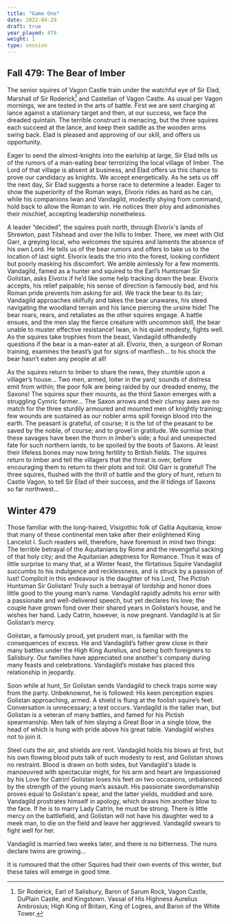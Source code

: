 ```yaml
---
title: "Game One"
date: 2022-04-29
draft: true
year_played: 479
weight: 1
type: session
---
```


## Fall 479: The Bear of Imber

The senior squires of Vagon Castle train under the watchful eye of Sir Elad, Marshall of Sir Roderick[^1] and Castellan of Vagon Castle. As usual per Vagon mornings, we are tested in the arts of battle. First we are sent charging at lance against a stationary target and then, at our success, we face the dreaded quintain. The terrible construct is menacing, but the three squires each succeed at the lance, and keep their saddle as the wooden arms swing back. Elad is pleased and approving of our skill, and offers us opportunity.

Eager to send the almost-knights into the earlship at large, Sir Elad tells us of the rumors of a man-eating bear terrorizing the local village of Imber. The Lord of that village is absent at business, and Elad offers us this chance to prove our candidacy as knights. We accept energetically. As he sets us off the next day, Sir Elad suggests a horse race to determine a leader. Eager to show the superiority of the Roman ways, Elvorix rides as hard as he can, while his companions Iwan and Vandagild, modestly shying from command, hold back to allow the Roman to win. He notices their ploy and admonishes their mischief, accepting leadership nonetheless.

A leader “decided”, the squires push north, through Elvorix's lands of Shrewton, past Tilshead and over the hills to Imber. There, we meet with Old Garr, a greying local, who welcomes the squires and laments the absence of his own Lord. He tells us of the bear rumors and offers to take us to the location of last sight. Elvorix leads the trio into the forest, looking confident but poorly masking his discomfort. We amble aimlessly for a few moments. Vandagild, famed as a hunter and squired to the Earl’s Huntsman Sir Golistan, asks Elvorix if he’d like some help tracking down the bear. Elvorix accepts, his relief palpable; his sense of direction is famously bad, and his Roman pride prevents him asking for aid. We track the bear to its lair; Vandagild approaches skilfully and takes the bear unawares, his steed navigating the woodland terrain and his lance piercing the ursine hide! The bear roars, rears, and retaliates as the other squires engage. A battle ensues, and the men slay the fierce creature with uncommon skill, the bear unable to muster effective resistance! Iwan, in his quiet modesty, fights well. As the squires take trophies from the beast, Vandagild offhandedly questions if the bear is a man-eater at all. Elvorix, then, a surgeon of Roman training, examines the beast’s gut for signs of manflesh… to his shock the bear hasn’t eaten any people at all!

As the squires return to Imber to share the news, they stumble upon a villager’s house... Two men, armed, loiter in the yard; sounds of distress emit from within; the poor folk are being raided by our dreaded enemy, the Saxons! The squires spur their mounts, as the third Saxon emerges with a struggling Cymric farmer… The Saxon arrows and their clumsy axes are no match for the three sturdily armoured and mounted men of knightly training; few wounds are sustained as our nobler arms spill foreign blood into the earth. The peasant is grateful, of course; it is the lot of the peasant to be saved by the noble, of course; and to grovel in gratitude. We surmise that these savages have been the thorn in Imber’s side; a foul and unexpected fate for such northern lands, to be spoiled by the boots of Saxons. At least their lifeless bones may now bring fertility to British fields. The squires return to Imber and tell the villagers that the threat is over, before encouraging them to return to their plots and toil. Old Garr is grateful! The three squires, flushed with the thrill of battle and the glory of hunt, return to Castle Vagon, to tell Sir Elad of their success, and the ill tidings of Saxons so far northwest…

## Winter 479

Those familiar with the long-haired, Visigothic folk of Gallia Aquitania, know that many of these continental men take after their enlightened King Lancelot I. Such readers will, therefore, have foremost in mind two things: The terrible betrayal of the Aquitanians by Rome and the revengeful sacking of that holy city; and the Aquitanian adeptness for Romance. Thus it was of little surprise to many that, at a Winter feast, the flirtatious Squire Vandagild succumbs to his indulgence and recklessness, and is struck by a passion of lust! Complicit in this endeavour is the daughter of his Lord, The Pictish Huntsman Sir Golistan! Truly such a betrayal of lordship and honor does little good to the young man’s name. Vandagild rapidly admits his error with a passionate and well-delivered speech, but yet declares his love; the couple have grown fond over their shared years in Golistan’s house, and he wishes her hand. Lady Catrin, however, is now pregnant. Vandagild is at Sir Golistan’s mercy.

Golistan, a famously proud, yet prudent man, is familiar with the consequences of excess. He and Vandagild’s father grew close in their many battles under the High King Aurelius, and being both foreigners to Salisbury. Our families have appreciated one another's company during many feasts and celebrations. Vandagild’s mistake has placed this relationship in jeopardy.

Soon while at hunt, Sir Golistan sends Vandagild to check traps some way from the party. Unbeknownst, he is followed: His keen perception espies Golistan approaching, armed. A shield is flung at the foolish squire’s feet. Conversation is unnecessary; a test occurs. Vandagild is the taller man, but Golistan is a veteran of many battles, and famed for his Pictish spearmanship. Men talk of him slaying a Great Boar in a single blow, the head of which is hung with pride above his great table. Vandagild wishes not to join it.

Steel cuts the air, and shields are rent. Vandagild holds his blows at first, but his own flowing blood puts talk of such modesty to rest, and Golistan shows no restraint. Blood is drawn on both sides, but Vandagild's blade is manoeuvred with spectacular might, for his arm and heart are Impassioned by his Love for Catrin! Golistan loses his feet on two occasions, unbalanced by the strength of the young man’s assault. His passionate swordsmanship proves equal to Golistan's spear, and the latter yields, muddied and sore. Vandagild prostrates himself in apology, which draws him another blow to the face. If he is to marry Lady Catrin, he must be strong. There is little mercy on the battlefield, and Golistan will not have his daughter wed to a meek man, to die on the field and leave her aggrieved. Vandagild swears to fight well for her.

Vandagild is married two weeks later, and there is no bitterness. The nuns declare twins are growing...

It is rumoured that the other Squires had their own events of this winter, but these tales will emerge in good time.

[^1]: Sir Roderick, Earl of Salisbury, Baron of Sarum Rock, Vagon Castle, DuPlain Castle, and Kingstown. Vassal of His Highness Aurelius Ambrosius; High King of Britain, King of Logres, and Baron of the White Tower.
